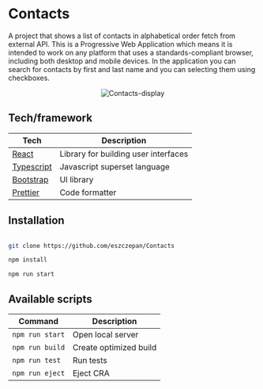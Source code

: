 # Contacts

A project that shows a list of contacts in alphabetical order fetch from external API. This is a Progressive Web Application which means it is intended to work on any platform that uses a standards-compliant browser, including both desktop and mobile devices. In the application you can search for contacts by first and last name and you can selecting them using checkboxes.

<p align="center">
  <img src="assets/images/contacts.png" alt="Contacts-display">
</p>

## Tech/framework

| Tech                                          | Description                          |
| --------------------------------------------- | ------------------------------------ |
| [React](https://reactjs.org/)                 | Library for building user interfaces |
| [Typescript](https://www.typescriptlang.org/) | Javascript superset language         |
| [Bootstrap](https://getbootstrap.com/)        | UI library                           |
| [Prettier](https://prettier.io/)              | Code formatter                       |

## Installation

```bash

git clone https://github.com/eszczepan/Contacts

npm install

npm run start

```

## Available scripts

| Command         | Description            |
| --------------- | ---------------------- |
| `npm run start` | Open local server      |
| `npm run build` | Create optimized build |
| `npm run test`  | Run tests              |
| `npm run eject` | Eject CRA              |

